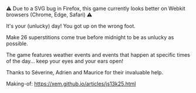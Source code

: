 ⚠️ Due to a SVG bug in Firefox, this game currently looks better on Webkit browsers (Chrome, Edge, Safari) ⚠️

It's your (unlucky) day! You got up on the wrong foot.

Make 26 superstitions come true before midnight to be as unlucky as possible.

The game features weather events and events that happen at specific times of the day... keep your eyes and your ears open!

Thanks to Séverine, Adrien and Maurice for their invaluable help.

Making-of: https://xem.github.io/articles/js13k25.html